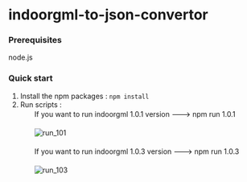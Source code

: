# indoorgml-to-json-convertor

### Prerequisites
node.js

### Quick start
1. Install the npm packages : `npm install`
2. Run scripts : <br>
    　　If you want to run indoorgml 1.0.1 version ---> npm run 1.0.1<br><br>
      　　![run_101](https://user-images.githubusercontent.com/16831323/61880528-03e2d880-af30-11e9-9c15-7c55fd189516.PNG)<br><br>
    　　If you want to run indoorgml 1.0.3 version ---> npm run 1.0.3<br><br>
      　　![run_103](https://user-images.githubusercontent.com/16831323/61880529-03e2d880-af30-11e9-9654-f50f96499f8c.PNG)
